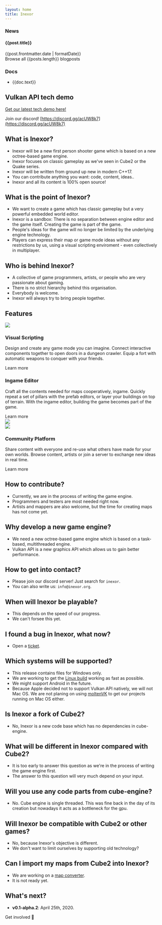 ```yaml
---
layout: home
title: Inexor
---
```

<div class="break-out-full-width intro text-center bg-purple-100 flex flex-col items-center text-purple-100 py-16 mb-8">
    <div class="container">
        <SiteLogo />
        <div class="flex flex-wrap flex-column items-stretch justify-stretch">
            <div class="w-full h-full md:w-1/2 px-4">
                <div class="card h-full">
                    <h3 class="text-center bg-black-faded py-2">News</h3>
                    <div v-for="post in latestPosts" class="my-4 px-4">
                        <h4 class="text-lg">
                            <router-link :to="post.path">
                                {{post.title}}
                            </router-link>
                        </h4>
                        {{post.frontmatter.date | formatDate}}
                    </div>
                    <router-link to="/blog/" class="px-4">
                        Browse all {{posts.length}} blogposts
                    </router-link>
                </div>
            </div>
            <div class="w-full h-full md:w-1/2 px-4">
                <div class="card h-full">
                    <h3 class="text-center bg-black-faded py-2">Docs</h3>
                    <div class="px-4">
                        <ul>
                            <li v-for="doc in docs">
                                <router-link :to="doc.link">
                                    {{doc.text}}
                                </router-link>
                            </li>
                        </ul>
                    </div>
                </div>
            </div>
        </div>
    </div>
</div>

## Vulkan API tech demo

[Get our latest tech demo here!](https://github.com/inexorgame/vulkan-renderer/releases/tag/v0.1-alpha.1)

Join our discord! [https://discord.gg/acUW8k7](https://discord.gg/acUW8k7)

## What is Inexor?
* Inexor will be a new first person shooter game which is based on a new octree-based game engine.
* Inexor focuses on classic gameplay as we've seen in Cube2 or the Quake series.
* Inexor will be written from ground up new in modern C++17.
* You can contribute anything you want: code, content, ideas..
* Inexor and all its content is 100% open source!

## What is the point of Inexor?
* We want to create a game which has classic gameplay but a very powerful embedded world editor.
* Inexor is a sandbox: There is no separation between engine editor and the game itself. Creating the game is part of the game.
* People's ideas for the game will no longer be limited by the underlying engine technology.
* Players can express their map or game mode ideas without any restrictions by us, using a visual scripting enviroment - even collectively in multiplayer.

## Who is behind Inexor?
* A collective of game programmers, artists, or people who are very passionate about gaming.
* There is no strict hierarchy behind this organisation.
* Everybody is welcome.
* Inexor will always try to bring people together.

<div class="break-out-full-width text-center bg-purple-100 text-purple-100 my-8 bg-averas bg-cover py-8">
    <h2 class="my-8 inline-block">Features</h2>
    <div class="container flex flex-wrap items-stretch my-16">
        <FadeInContent class="w-1/2">
            <img src="../assets/visual-scripting.png">
        </FadeInContent>
        <div class="w-full md:w-1/2 pl-16">
            <div class="card">
                <h3 class="text-center bg-black-faded py-2">Visual Scripting</h3>
                <p class="px-4">
                    Design and create any game mode you can imagine. 
                    Connect interactive components together to open doors in a dungeon crawler.
                    Equip a fort with automatic weapons to conquer with your friends.
                </p>
                <router-link to="/wiki/features/entity-system/Visual-Scriptings.html" class="mx-4 button">Learn more</router-link>
            </div>
        </div>
    </div>
    <div class="container flex flex-wrap items-stretch my-16">
        <div class="w-full md:w-1/2 pr-16">
            <div class="card">
                <h3 class="text-center bg-black-faded py-2">Ingame Editor</h3>
                <p class="px-4">
                    Craft all the contents needed for maps cooperatively, ingame. 
                    Quickly repeat a set of pillars with the prefab editors, or layer your buildings on top of terrain.
                    With the ingame editor, building the game becomes part of the game.
                </p>
                <router-link to="/wiki/features/content-editor/" class="mx-4 button">Learn more</router-link>
            </div>
        </div>
        <FadeInContent class="w-1/2">
            <img src="../assets/map-editor.png">
        </FadeInContent>
    </div>
    <div class="container flex flex-wrap items-stretch my-16">
        <FadeInContent class="w-1/2">
            <img src="../assets/community-platform.jpg">
        </FadeInContent>
        <div class="w-full md:w-1/2 pl-16">
            <div class="card">
                <h3 class="text-center bg-black-faded py-2">Community Platform</h3>
                <p class="px-4">
                    Share content with everyone and re-use what others have made for your own worlds.
                    Browse content, artists or join a server to exchange new ideas in real time.
                </p>
                <router-link to="/wiki/features/community/" class="mx-4 button">Learn more</router-link>
            </div>
        </div>
    </div>
</div>

## How to contribute?
* Currently, we are in the process of writing the game engine.
* Programmers and testers are most needed right now.
* Artists and mappers are also welcome, but the time for creating maps has not come yet.

## Why develop a new game engine?
* We need a new octree-based game engine which is based on a task-based, multithreaded engine.
* Vulkan API is a new graphics API which allows us to gain better performance.

## How to get into contact?
* Please join our discord server! Just search for `inexor`.
* You can also write us: `info@inexor.org`.

## When will Inexor be playable?
* This depends on the speed of our progress.
* We can't forsee this yet.

## I found a bug in Inexor, what now?
* Open a [ticket](https://github.com/inexorgame/vulkan-renderer).

## Which systems will be supported?
* This release contains files for Windows only.
* We are working to get the [Linux build](https://github.com/inexorgame/vulkan-renderer/issues/19) working as fast as possible.
* We might support Android in the future.
* Because Apple decided not to support Vulkan API natively, we will not Mac OS.
We are not planing on using [moltenVK](https://github.com/KhronosGroup/MoltenVK) to get our projects running on Mac OS either.

## Is Inexor a fork of Cube2?
* No, Inexor is a new code base which has no dependencies in cube-engine.

## What will be different in Inexor compared with Cube2?
* It is too early to answer this question as we're in the process of writing the game engine first.
* The answer to this question will very much depend on your input.

## Will you use any code parts from cube-engine?
* No. Cube engine is single threaded. This was fine back in the day of its creation but nowadays it acts as a bottleneck for the gpu.

## Will Inexor be compatible with Cube2 or other games?
* No, because Inexor's objective is different.
* We don't want to limit ourselves by supporting old technology?

## Can I import my maps from Cube2 into Inexor?
* We are working on a [map converter](https://github.com/inexorgame/cube2-map-importer).
* It is not ready yet.

## What's next?
* **v0.1-alpha.2**: April 25th, 2020.


<div class="flex justify-end">
    <router-link to="wiki/Get-Involved.html" class="button my-4">Get involved 👋</router-link>
</div>

<script>
export default {
    computed: {
        posts() {
            return this.$site.pages
                .filter(page => page.frontmatter.layout == 'post')
        },
        latestPosts() {
            return this.posts            
                .sort((a,b) => new Date(a.frontmatter.date) - new Date(b.frontmatter.date))
                .reverse()
                .slice(0, 3)
        },
        docs() {
            return [
                {
                    link: './wiki/',
                    text: 'Wiki Overview',
                },
                {
                    link: './wiki/Get-Involved.html',
                    text: 'Get Involved',
                },
                {
                    link: './wiki/Contact.html',
                    text: 'Contact',
                },
                {
                    link: './wiki/features/',
                    text: 'Features',
                },
            ]
        }
    }
}
</script>
